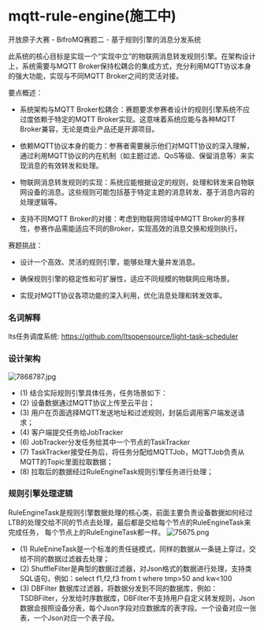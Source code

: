# mqtt-rule-engine(施工中)
开放原子大赛 - BifroMQ赛题二 - 基于规则引擎的消息分发系统

此系统的核心目标是实现一个“实现中立”的物联网消息转发规则引擎。在架构设计上，系统需要与MQTT Broker保持松耦合的集成方式，充分利用MQTT协议本身的强大功能，实现与不同MQTT Broker之间的灵活对接。

要点概述：

- 系统架构与MQTT Broker松耦合：赛题要求参赛者设计的规则引擎系统不应过度依赖于特定的MQTT Broker实现。这意味着系统应能与各种MQTT Broker兼容，无论是商业产品还是开源项目。

- 依赖MQTT协议本身的能力：参赛者需要展示他们对MQTT协议的深入理解，通过利用MQTT协议的内在机制（如主题过滤、QoS等级、保留消息等）来实现消息的有效转发和处理。

-  物联网消息转发规则的实现：系统应能根据设定的规则，处理和转发来自物联网设备的消息。这些规则可能包括基于特定主题的消息转发、基于消息内容的处理逻辑等。

-  支持不同MQTT Broker的对接：考虑到物联网领域中MQTT Broker的多样性，参赛作品需能适应不同的Broker，实现高效的消息交换和规则执行。

赛题挑战：

- 设计一个高效、灵活的规则引擎，能够处理大量并发消息。

-  确保规则引擎的稳定性和可扩展性，适应不同规模的物联网应用场景。

-  实现对MQTT协议各项功能的深入利用，优化消息处理和转发效率。

### 名词解释

lts任务调度系统: https://github.com/ltsopensource/light-task-scheduler

### 设计架构
![7868787.jpg](https://github.com/kaori-seasons/mqtt-rule-engine/assets/20021404/1dee35e2-be32-4b7c-9ea5-8213385f9764)

 - (1) 结合实际规则引擎具体任务，任务场景如下：
 - (2) 设备数据通过MQTT协议上传至云平台；
- (3) 用户在页面选择MQTT发送地址和过滤规则，封装后调用客户端发送请求；
- (4) 客户端提交任务给JobTracker
- (6) JobTracker分发任务给其中一个节点的TaskTracker
- (7) TaskTracker接受任务后，将任务分配给MQTTJob，MQTTJob负责从MQTT的Topic里面拉取数据；
- (8) 拉取后的数据经过RuleEngineTask规则引擎任务进行处理；

### 规则引擎处理逻辑

RuleEngineTask是规则引擎数据处理的核心类，前面主要负责设备数据如何经过LTB的处理交给不同的节点去处理，最后都是交给每个节点的RuleEngineTask来完成任务， 每个节点上的RuleEngineTask都一样。
![75675.png](https://github.com/kaori-seasons/mqtt-rule-engine/assets/20021404/23a9da25-e734-4d98-8c77-354d09f8fb74)


- (1) RuleEnineTask是一个标准的责任链模式，同样的数据从一条链上穿过，交给不同的数据过滤器去处理；
- (2) ShuffleFilter是典型的数据过滤器，对Json格式的数据进行处理，支持类SQL语句，例如：select f1,f2,f3 from t where tmp>50 and kw<100
- (3) DBFilter 数据库过滤器，将数据分发到不同的数据库，例如：TSDBFilter，分发给时序数据库，DBFilter不支持用户自定义转发规则，Json数据会按照设备分表，每个Json字段对应数据库的表字段。一个设备对应一张表，一个Json对应一个表子段。

